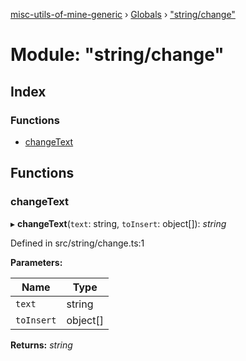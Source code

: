 [misc-utils-of-mine-generic](../README.md) › [Globals](../globals.md) › ["string/change"](_string_change_.md)

# Module: "string/change"

## Index

### Functions

* [changeText](_string_change_.md#changetext)

## Functions

###  changeText

▸ **changeText**(`text`: string, `toInsert`: object[]): *string*

Defined in src/string/change.ts:1

**Parameters:**

Name | Type |
------ | ------ |
`text` | string |
`toInsert` | object[] |

**Returns:** *string*
